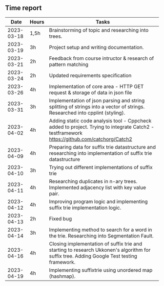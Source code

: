 ##  Time report



Date       | Hours| Tasks |
-----------|------|--------|
2023-03-18 | 1,5h | Brainstorming of topic and researching into trees.|
2023-03-19 | 3h   | Project setup and writing documentation. |
2023-03-21 | 2h   | Feedback from course intructor & research of pattern matching |
2023-03-24 | 2h   | Updated requirements specification |
2023-03-26 | 4h   | Implementation of core area - HTTP GET request & storage of data in json file |
2023-03-31 | 3h   | Implementation of json parsing and string splitting of strings into a vector of strings. Researched into cpplint (styling).| 
2023-04-02 | 4h   | Adding static code analysis tool  - Cppcheck added to project.  Trying to integrate Catch2 -testframework https://github.com/catchorg/Catch2| 
2023-04-09 | 4h   | Preparing data for suffix trie datastructure and researching into implementation of suffix trie datastructure | 
2023-04-10 | 3h   | Trying out different implementations of suffix trie  | 
2023-04-11 | 4h   | Researching duplicates in n-ary trees. Implemented adjacency list with key value pair.| 
2023-04-12 | 4h   | Improving program logic and implementing suffix trie implementation logic.| 
2023-04-13 | 2h   | Fixed bug | 
2023-04-14 | 3h   | Implementing method to search for a word in the trie. Researching into Segmentation Fault.| 
2023-04-16 | 4h   | Closing implementation of suffix trie and starting to research Ukkonen's algorithm for suffix tree. Adding Google Test testing framework.| 
2023-04-19 | 4h   | Implementing suffixtrie using unordered map (hashmap). |















